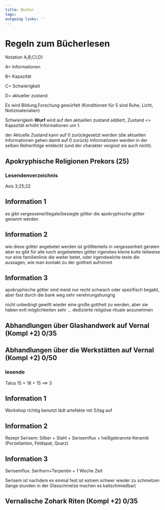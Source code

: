 ```yaml
---
title: Bücher  
tags:   
outgoing links: ''  
---
```

# Regeln zum Bücherlesen

Notation A;B;C(;D)  

A= Informationen  

B= Kapazität  

C= Schwierigkeit  

D= aktueller zustand  



Es wird Bildung,Forschung gewürfelt (Konditionen für 5 sind Ruhe, Licht, Notizmaterialien)    

Schwierigkeit-**Wurf** wird auf den aktuellen zustand addiert, Zustand <= Kapazität erhöht Informationen um 1.  

der Aktuelle Zustand kann auf 0 zurückgesetzt werden (die aktuellen Informationen gehen damit auf 0 zurück) Informationen werden in der selben Reihenfolge entdeckt (und der charakter vergisst sie auch nicht).  





## Apokryphische Religionen Prekors (25)

### Lesendenverzeichnis

Avis 3;25;22



## Information 1 

es gibt vergessene/illegale/besiegte götter die apokryphische götter genannt werden





## Information 2

wie diese götter angebetet werden ist größtenteils in vergessenheit geraten aber es gibt für alle noch angebeteten götter irgendwo kleine kulte teilweise nur eine familienlinie die weiter betet, oder irgendwelche texte die aussagen, wie man kontakt zu der gottheit aufnimmt



## Information 3

apokryphische götter sind meist nur recht schwach oder spezifisch begabt, aber fast durch die bank weg sehr verehrungshungrig 

nicht unbedingt gewillt wieder eine große gottheit zu werden, aber sie haben evtl möglichkeiten sehr ... dedizierte religiöse rituale anzunehmen



## Abhandlungen über Glashandwerk auf Vernal (Kompl +2) 0/35

## Abhandlungen über die Werkstätten auf Vernal (Kompl +2) 0/50

### lesende

Talus 15 + 18 + 15 ==> 3



## Information 1

Workshop richtig benutzt lädt artefakte mit 5/tag auf



## Information 2

Rezept Serisem: Silber + Stahl + Serisemflux + heißgebrannte Keramik (Porzellanton, Feldspat, Quarz)



## Information 3

Serisemflux: Serihorn+Terpentin + 1 Woche Zeit

Serisem ist nachdem es einmal fest ist extrem schwer wieder zu schmelzen (lange stunden in der Glasschmelze machen es kaltschmiedbar)





 

## Vernalische Zohark Riten (Kompl +2) 0/35



